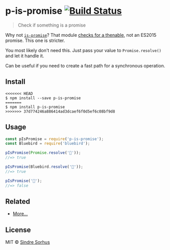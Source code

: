 # p-is-promise [![Build Status](https://travis-ci.org/sindresorhus/p-is-promise.svg?branch=master)](https://travis-ci.org/sindresorhus/p-is-promise)

> Check if something is a promise

Why not [`is-promise`](https://github.com/then/is-promise)? That module [checks for a thenable](https://github.com/then/is-promise/issues/6), not an ES2015 promise. This one is stricter.

You most likely don't need this. Just pass your value to `Promise.resolve()` and let it handle it.

Can be useful if you need to create a fast path for a synchronous operation.


## Install

```
<<<<<<< HEAD
$ npm install --save p-is-promise
=======
$ npm install p-is-promise
>>>>>>> 37d774246a886414ad3dcaef6f0d5ef6c08bf9d8
```


## Usage

```js
const pIsPromise = require('p-is-promise');
const Bluebird = require('bluebird');

pIsPromise(Promise.resolve('🦄'));
//=> true

pIsPromise(Bluebird.resolve('🦄'));
//=> true

pIsPromise('🦄');
//=> false
```


## Related

- [More…](https://github.com/sindresorhus/promise-fun)


## License

MIT © [Sindre Sorhus](https://sindresorhus.com)
